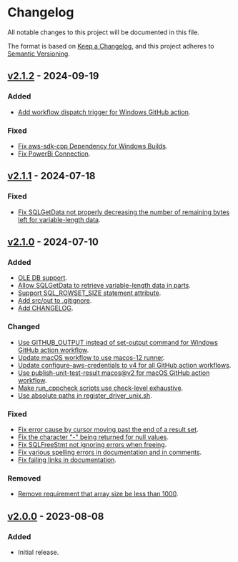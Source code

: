# Changelog

All notable changes to this project will be documented in this file.

The format is based on [Keep a Changelog](https://keepachangelog.com/en/1.1.0/),
and this project adheres to [Semantic Versioning](https://semver.org/spec/v2.0.0.html).

## [v2.1.2](https://github.com/awslabs/amazon-timestream-odbc-driver/releases/tag/v2.1.2) - 2024-09-19

### Added

- [Add workflow dispatch trigger for Windows GitHub action](https://github.com/awslabs/amazon-timestream-odbc-driver/pull/25).

### Fixed

- [Fix aws-sdk-cpp Dependency for Windows Builds](https://github.com/awslabs/amazon-timestream-odbc-driver/pull/23).
- [Fix PowerBi Connection](https://github.com/awslabs/amazon-timestream-odbc-driver/pull/22).

## [v2.1.1](https://github.com/awslabs/amazon-timestream-odbc-driver/releases/tag/v2.1.1) - 2024-07-18

### Fixed

- [Fix SQLGetData not properly decreasing the number of remaining bytes left for variable-length data](https://github.com/awslabs/amazon-timestream-odbc-driver/pull/17).

## [v2.1.0](https://github.com/awslabs/amazon-timestream-odbc-driver/releases/tag/v2.1.0) - 2024-07-10

### Added

- [OLE DB support](https://github.com/awslabs/amazon-timestream-odbc-driver/pull/15).
- [Allow SQLGetData to retrieve variable-length data in parts](https://github.com/awslabs/amazon-timestream-odbc-driver/pull/15).
- [Support SQL_ROWSET_SIZE statement attribute](https://github.com/awslabs/amazon-timestream-odbc-driver/pull/15).
- [Add src/out to .gitignore](https://github.com/awslabs/amazon-timestream-odbc-driver/pull/15).
- [Add CHANGELOG](https://github.com/awslabs/amazon-timestream-odbc-driver/pull/16).

### Changed

- [Use GITHUB_OUTPUT instead of set-output command for Windows GitHub action workflow](https://github.com/awslabs/amazon-timestream-odbc-driver/pull/9).
- [Update macOS workflow to use macos-12 runner](https://github.com/awslabs/amazon-timestream-odbc-driver/pull/15).
- [Update configure-aws-credentials to v4 for all GitHub action workflows](https://github.com/awslabs/amazon-timestream-odbc-driver/pull/15).
- [Use publish-unit-test-result macos@v2 for macOS GitHub action workflow](https://github.com/awslabs/amazon-timestream-odbc-driver/pull/15).
- [Make run_cppcheck scripts use check-level exhaustive](https://github.com/awslabs/amazon-timestream-odbc-driver/pull/15).
- [Use absolute paths in register_driver_unix.sh](https://github.com/awslabs/amazon-timestream-odbc-driver/pull/15).

### Fixed

- [Fix error cause by cursor moving past the end of a result set](https://github.com/awslabs/amazon-timestream-odbc-driver/pull/15).
- [Fix the character "-" being returned for null values](https://github.com/awslabs/amazon-timestream-odbc-driver/pull/15).
- [Fix SQLFreeStmt not ignoring errors when freeing](https://github.com/awslabs/amazon-timestream-odbc-driver/pull/15).
- [Fix various spelling errors in documentation and in comments](https://github.com/awslabs/amazon-timestream-odbc-driver/pull/15).
- [Fix failing links in documentation](https://github.com/awslabs/amazon-timestream-odbc-driver/pull/8).

### Removed

- [Remove requirement that array size be less than 1000](https://github.com/awslabs/amazon-timestream-odbc-driver/pull/15).

## [v2.0.0](https://github.com/awslabs/amazon-timestream-odbc-driver/releases/tag/v2.0.0) - 2023-08-08

### Added

- Initial release.

